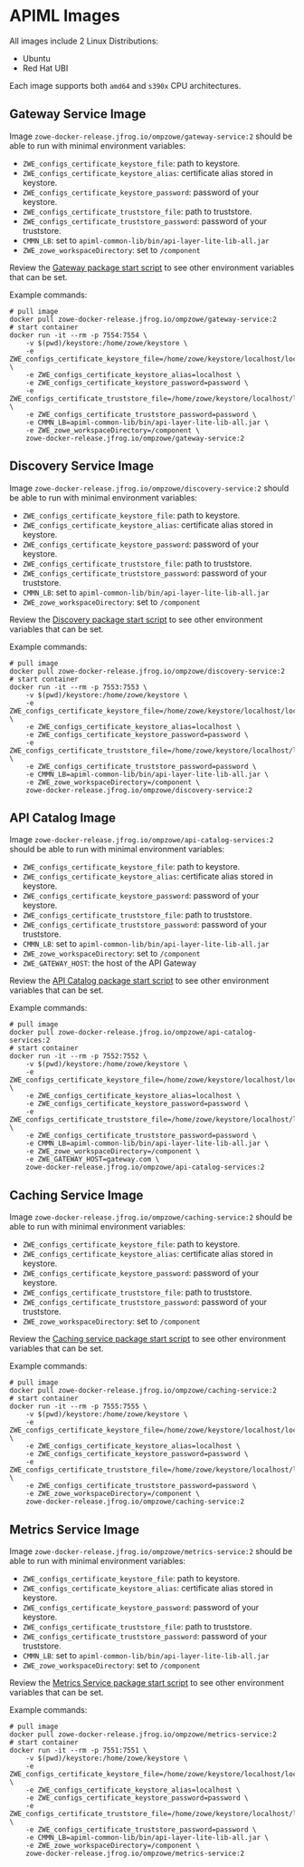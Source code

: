 # APIML Images

All images include 2 Linux Distributions:

- Ubuntu
- Red Hat UBI

Each image supports both `amd64` and `s390x` CPU architectures.

## Gateway Service Image

Image `zowe-docker-release.jfrog.io/ompzowe/gateway-service:2` should be able to run with minimal environment variables:

- `ZWE_configs_certificate_keystore_file`: path to keystore.
- `ZWE_configs_certificate_keystore_alias`: certificate alias stored in keystore.
- `ZWE_configs_certificate_keystore_password`: password of your keystore.
- `ZWE_configs_certificate_truststore_file`: path to truststore.
- `ZWE_configs_certificate_truststore_password`: password of your truststore.
- `CMMN_LB`: set to `apiml-common-lib/bin/api-layer-lite-lib-all.jar`
- `ZWE_zowe_workspaceDirectory`: set to `/component`

Review the [Gateway package start script](../gateway-package/src/main/resources/bin/start.sh) to see other environment variables that can be set.

Example commands:

```
# pull image
docker pull zowe-docker-release.jfrog.io/ompzowe/gateway-service:2
# start container
docker run -it --rm -p 7554:7554 \
    -v $(pwd)/keystore:/home/zowe/keystore \
    -e ZWE_configs_certificate_keystore_file=/home/zowe/keystore/localhost/localhost.keystore.p12 \
    -e ZWE_configs_certificate_keystore_alias=localhost \
    -e ZWE_configs_certificate_keystore_password=password \
    -e ZWE_configs_certificate_truststore_file=/home/zowe/keystore/localhost/localhost.truststore.p12 \
    -e ZWE_configs_certificate_truststore_password=password \
    -e CMMN_LB=apiml-common-lib/bin/api-layer-lite-lib-all.jar \
    -e ZWE_zowe_workspaceDirectory=/component \
    zowe-docker-release.jfrog.io/ompzowe/gateway-service:2
```

## Discovery Service Image

Image `zowe-docker-release.jfrog.io/ompzowe/discovery-service:2` should be able to run with minimal environment variables:

- `ZWE_configs_certificate_keystore_file`: path to keystore.
- `ZWE_configs_certificate_keystore_alias`: certificate alias stored in keystore.
- `ZWE_configs_certificate_keystore_password`: password of your keystore.
- `ZWE_configs_certificate_truststore_file`: path to truststore.
- `ZWE_configs_certificate_truststore_password`: password of your truststore.
- `CMMN_LB`: set to `apiml-common-lib/bin/api-layer-lite-lib-all.jar`
- `ZWE_zowe_workspaceDirectory`: set to `/component`

Review the [Discovery package start script](../discovery-package/src/main/resources/bin/start.sh) to see other environment variables that can be set.

Example commands:

```
# pull image
docker pull zowe-docker-release.jfrog.io/ompzowe/discovery-service:2
# start container
docker run -it --rm -p 7553:7553 \
    -v $(pwd)/keystore:/home/zowe/keystore \
    -e ZWE_configs_certificate_keystore_file=/home/zowe/keystore/localhost/localhost.keystore.p12 \
    -e ZWE_configs_certificate_keystore_alias=localhost \
    -e ZWE_configs_certificate_keystore_password=password \
    -e ZWE_configs_certificate_truststore_file=/home/zowe/keystore/localhost/localhost.truststore.p12 \
    -e ZWE_configs_certificate_truststore_password=password \
    -e CMMN_LB=apiml-common-lib/bin/api-layer-lite-lib-all.jar \
    -e ZWE_zowe_workspaceDirectory=/component \
    zowe-docker-release.jfrog.io/ompzowe/discovery-service:2
```

## API Catalog Image

Image `zowe-docker-release.jfrog.io/ompzowe/api-catalog-services:2` should be able to run with minimal environment variables:

- `ZWE_configs_certificate_keystore_file`: path to keystore.
- `ZWE_configs_certificate_keystore_alias`: certificate alias stored in keystore.
- `ZWE_configs_certificate_keystore_password`: password of your keystore.
- `ZWE_configs_certificate_truststore_file`: path to truststore.
- `ZWE_configs_certificate_truststore_password`: password of your truststore.
- `CMMN_LB`: set to `apiml-common-lib/bin/api-layer-lite-lib-all.jar`
- `ZWE_zowe_workspaceDirectory`: set to `/component`
- `ZWE_GATEWAY_HOST`: the host of the API Gateway

Review the [API Catalog package start script](../api-catalog-package/src/main/resources/bin/start.sh) to see other environment variables that can be set.

Example commands:

```
# pull image
docker pull zowe-docker-release.jfrog.io/ompzowe/api-catalog-services:2
# start container
docker run -it --rm -p 7552:7552 \
    -v $(pwd)/keystore:/home/zowe/keystore \
    -e ZWE_configs_certificate_keystore_file=/home/zowe/keystore/localhost/localhost.keystore.p12 \
    -e ZWE_configs_certificate_keystore_alias=localhost \
    -e ZWE_configs_certificate_keystore_password=password \
    -e ZWE_configs_certificate_truststore_file=/home/zowe/keystore/localhost/localhost.truststore.p12 \
    -e ZWE_configs_certificate_truststore_password=password \
    -e CMMN_LB=apiml-common-lib/bin/api-layer-lite-lib-all.jar \
    -e ZWE_zowe_workspaceDirectory=/component \
    -e ZWE_GATEWAY_HOST=gateway.com \
    zowe-docker-release.jfrog.io/ompzowe/api-catalog-services:2
```

## Caching Service Image

Image `zowe-docker-release.jfrog.io/ompzowe/caching-service:2` should be able to run with minimal environment variables:

- `ZWE_configs_certificate_keystore_file`: path to keystore.
- `ZWE_configs_certificate_keystore_alias`: certificate alias stored in keystore.
- `ZWE_configs_certificate_keystore_password`: password of your keystore.
- `ZWE_configs_certificate_truststore_file`: path to truststore.
- `ZWE_configs_certificate_truststore_password`: password of your truststore.
- `ZWE_zowe_workspaceDirectory`: set to `/component`

Review the [Caching service package start script](../caching-service-package/src/main/resources/bin/start.sh) to see other environment variables that can be set.

Example commands:

```
# pull image
docker pull zowe-docker-release.jfrog.io/ompzowe/caching-service:2
# start container
docker run -it --rm -p 7555:7555 \
    -v $(pwd)/keystore:/home/zowe/keystore \
    -e ZWE_configs_certificate_keystore_file=/home/zowe/keystore/localhost/localhost.keystore.p12 \
    -e ZWE_configs_certificate_keystore_alias=localhost \
    -e ZWE_configs_certificate_keystore_password=password \
    -e ZWE_configs_certificate_truststore_file=/home/zowe/keystore/localhost/localhost.truststore.p12 \
    -e ZWE_configs_certificate_truststore_password=password \
    -e ZWE_zowe_workspaceDirectory=/component \
    zowe-docker-release.jfrog.io/ompzowe/caching-service:2
```

## Metrics Service Image

Image `zowe-docker-release.jfrog.io/ompzowe/metrics-service:2` should be able to run with minimal environment variables:

- `ZWE_configs_certificate_keystore_file`: path to keystore.
- `ZWE_configs_certificate_keystore_alias`: certificate alias stored in keystore.
- `ZWE_configs_certificate_keystore_password`: password of your keystore.
- `ZWE_configs_certificate_truststore_file`: path to truststore.
- `ZWE_configs_certificate_truststore_password`: password of your truststore.
- `CMMN_LB`: set to `apiml-common-lib/bin/api-layer-lite-lib-all.jar`
- `ZWE_zowe_workspaceDirectory`: set to `/component`

Review the [Metrics Service package start script](../metrics-service-package/src/main/resources/bin/start.sh) to see other environment variables that can be set.

Example commands:

```
# pull image
docker pull zowe-docker-release.jfrog.io/ompzowe/metrics-service:2
# start container
docker run -it --rm -p 7551:7551 \
    -v $(pwd)/keystore:/home/zowe/keystore \
    -e ZWE_configs_certificate_keystore_file=/home/zowe/keystore/localhost/localhost.keystore.p12 \
    -e ZWE_configs_certificate_keystore_alias=localhost \
    -e ZWE_configs_certificate_keystore_password=password \
    -e ZWE_configs_certificate_truststore_file=/home/zowe/keystore/localhost/localhost.truststore.p12 \
    -e ZWE_configs_certificate_truststore_password=password \
    -e CMMN_LB=apiml-common-lib/bin/api-layer-lite-lib-all.jar \
    -e ZWE_zowe_workspaceDirectory=/component \
    zowe-docker-release.jfrog.io/ompzowe/metrics-service:2
```
